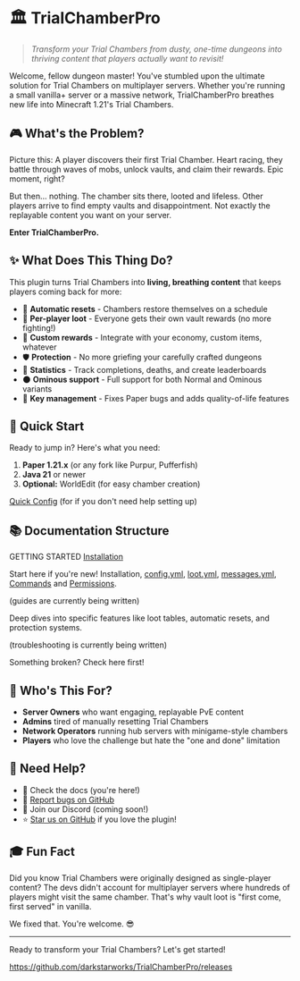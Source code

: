 # 🏛️ TrialChamberPro

> _Transform your Trial Chambers from dusty, one-time dungeons into thriving content that players actually want to revisit!_

Welcome, fellow dungeon master! You've stumbled upon the ultimate solution for Trial Chambers on multiplayer servers. Whether you're running a small vanilla+ server or a massive network, TrialChamberPro breathes new life into Minecraft 1.21's Trial Chambers.

## 🎮 What's the Problem?

Picture this: A player discovers their first Trial Chamber. Heart racing, they battle through waves of mobs, unlock vaults, and claim their rewards. Epic moment, right?

But then... nothing. The chamber sits there, looted and lifeless. Other players arrive to find empty vaults and disappointment. Not exactly the replayable content you want on your server.

**Enter TrialChamberPro.**

## ✨ What Does This Thing Do?

This plugin turns Trial Chambers into **living, breathing content** that keeps players coming back for more:

- 🔄 **Automatic resets** - Chambers restore themselves on a schedule
- 👥 **Per-player loot** - Everyone gets their own vault rewards (no more fighting!)
- 💎 **Custom rewards** - Integrate with your economy, custom items, whatever
- 🛡️ **Protection** - No more griefing your carefully crafted dungeons
- 🎯 **Statistics** - Track completions, deaths, and create leaderboards
- 🌑 **Ominous support** - Full support for both Normal and Ominous variants
- 🔑 **Key management** - Fixes Paper bugs and adds quality-of-life features

## 🚀 Quick Start

Ready to jump in? Here's what you need:

1. **Paper 1.21.x** (or any fork like Purpur, Pufferfish)
2. **Java 21** or newer
3. **Optional:** WorldEdit (for easy chamber creation)

[Quick Config](https://darkstarworks.gitbook.io/darkstarworks-docs/tcp-documentation) (for if you don't need help setting up)

## 📚 Documentation Structure

GETTING STARTED
[Installation](https://darkstarworks.gitbook.io/darkstarworks-docs/tcp-documentation/getting-started/installation)

Start here if you're new! Installation, [config.yml](https://darkstarworks.gitbook.io/darkstarworks-docs/tcp-documentation/getting-started/configuration), [loot.yml](https://darkstarworks.gitbook.io/darkstarworks-docs/tcp-documentation/getting-started/configuration/loot.yml), [messages.yml](https://darkstarworks.gitbook.io/darkstarworks-docs/tcp-documentation/getting-started/configuration/messages.yml), [Commands](https://darkstarworks.gitbook.io/darkstarworks-docs/tcp-documentation/getting-started/commands) and [Permissions](https://darkstarworks.gitbook.io/darkstarworks-docs/tcp-documentation/getting-started/permissions).

(guides are currently being written)

Deep dives into specific features like loot tables, automatic resets, and protection systems.

(troubleshooting is currently being written)

Something broken? Check here first!

## 🎯 Who's This For?

- **Server Owners** who want engaging, replayable PvE content
- **Admins** tired of manually resetting Trial Chambers
- **Network Operators** running hub servers with minigame-style chambers
- **Players** who love the challenge but hate the "one and done" limitation

## 💬 Need Help?

- 📖 Check the docs (you're here!)
- 🐛 [Report bugs on GitHub](https://github.com/darkstarworks/TrialChamberPro/issues)
- 💬 Join our Discord (coming soon!)
- ⭐ [Star us on GitHub](https://github.com/darkstarworks/TrialChamberPro) if you love the plugin!

## 🎓 Fun Fact

Did you know Trial Chambers were originally designed as single-player content? The devs didn't account for multiplayer servers where hundreds of players might visit the same chamber. That's why vault loot is "first come, first served" in vanilla.

We fixed that. You're welcome. 😎

---

Ready to transform your Trial Chambers? Let's get started!

https://github.com/darkstarworks/TrialChamberPro/releases
